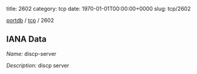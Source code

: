 title: 2602
category: tcp
date: 1970-01-01T00:00:00+0000
slug: tcp/2602

[portdb](/) / [tcp](/category/tcp.html) / 2602


## IANA Data

_Name:_ discp-server

_Description:_ discp server

